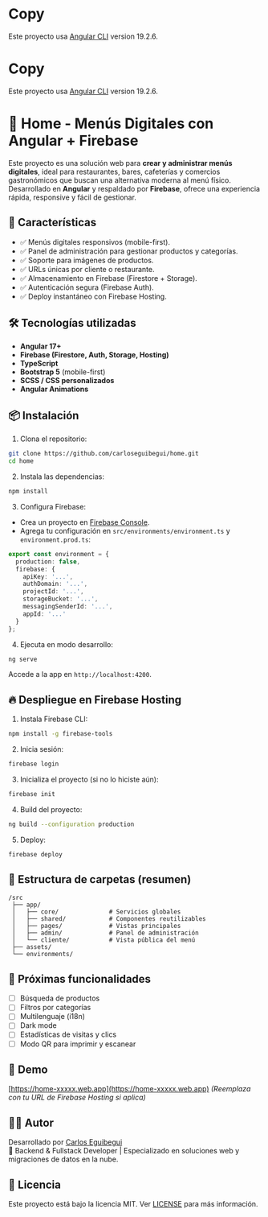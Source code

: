 # Copy

Este proyecto usa [Angular CLI](https://github.com/angular/angular-cli) version 19.2.6.

# Copy

Este proyecto usa [Angular CLI](https://github.com/angular/angular-cli) version 19.2.6.
# 🧾 Home - Menús Digitales con Angular + Firebase

Este proyecto es una solución web para **crear y administrar menús digitales**, ideal para restaurantes, bares, cafeterías y comercios gastronómicos que buscan una alternativa moderna al menú físico. Desarrollado en **Angular** y respaldado por **Firebase**, ofrece una experiencia rápida, responsive y fácil de gestionar.

## 🚀 Características

- ✅ Menús digitales responsivos (mobile-first).
- ✅ Panel de administración para gestionar productos y categorías.
- ✅ Soporte para imágenes de productos.
- ✅ URLs únicas por cliente o restaurante.
- ✅ Almacenamiento en Firebase (Firestore + Storage).
- ✅ Autenticación segura (Firebase Auth).
- ✅ Deploy instantáneo con Firebase Hosting.

## 🛠️ Tecnologías utilizadas

- **Angular 17+**
- **Firebase (Firestore, Auth, Storage, Hosting)**
- **TypeScript**
- **Bootstrap 5** (mobile-first)
- **SCSS / CSS personalizados**
- **Angular Animations**

## 📦 Instalación

1. Clona el repositorio:

```bash
git clone https://github.com/carloseguibegui/home.git
cd home
```

2. Instala las dependencias:

```bash
npm install
```

3. Configura Firebase:

- Crea un proyecto en [Firebase Console](https://console.firebase.google.com/).
- Agrega tu configuración en `src/environments/environment.ts` y `environment.prod.ts`:

```ts
export const environment = {
  production: false,
  firebase: {
    apiKey: '...',
    authDomain: '...',
    projectId: '...',
    storageBucket: '...',
    messagingSenderId: '...',
    appId: '...'
  }
};
```

4. Ejecuta en modo desarrollo:

```bash
ng serve
```

Accede a la app en `http://localhost:4200`.

## 🔥 Despliegue en Firebase Hosting

1. Instala Firebase CLI:

```bash
npm install -g firebase-tools
```

2. Inicia sesión:

```bash
firebase login
```

3. Inicializa el proyecto (si no lo hiciste aún):

```bash
firebase init
```

4. Build del proyecto:

```bash
ng build --configuration production
```

5. Deploy:

```bash
firebase deploy
```

## 📁 Estructura de carpetas (resumen)

```
/src
 ├── app/
 │   ├── core/              # Servicios globales
 │   ├── shared/            # Componentes reutilizables
 │   ├── pages/             # Vistas principales
 │   ├── admin/             # Panel de administración
 │   └── cliente/           # Vista pública del menú
 ├── assets/
 └── environments/
```

## 🧪 Próximas funcionalidades

- [ ] Búsqueda de productos
- [ ] Filtros por categorías
- [ ] Multilenguaje (i18n)
- [ ] Dark mode
- [ ] Estadísticas de visitas y clics
- [ ] Modo QR para imprimir y escanear

## 📸 Demo

[https://home-xxxxx.web.app](https://home-xxxxx.web.app) *(Reemplaza con tu URL de Firebase Hosting si aplica)*

## 🙋‍♂️ Autor

Desarrollado por [Carlos Eguibegui](https://github.com/carloseguibegui)  
💼 Backend & Fullstack Developer | Especializado en soluciones web y migraciones de datos en la nube.

## 📄 Licencia

Este proyecto está bajo la licencia MIT. Ver [LICENSE](LICENSE) para más información.

